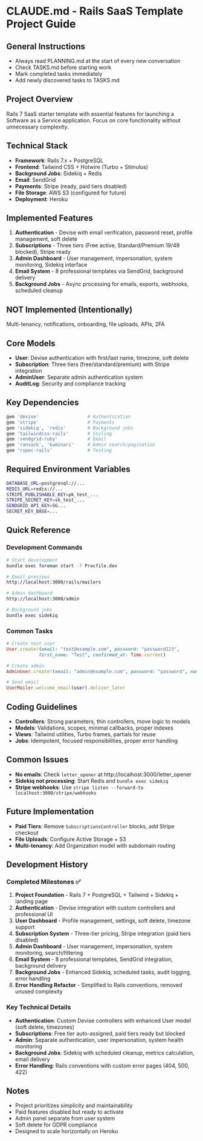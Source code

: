 # CLAUDE.md - Rails SaaS Template Project Guide

## General Instructions
- Always read PLANNING.md at the start of every new conversation
- Check TASKS.md before starting work
- Mark completed tasks immediately
- Add newly discovered tasks to TASKS.md

## Project Overview
Rails 7 SaaS starter template with essential features for launching a Software as a Service application. Focus on core functionality without unnecessary complexity.

## Technical Stack
- **Framework**: Rails 7.x + PostgreSQL
- **Frontend**: Tailwind CSS + Hotwire (Turbo + Stimulus)  
- **Background Jobs**: Sidekiq + Redis
- **Email**: SendGrid
- **Payments**: Stripe (ready, paid tiers disabled)
- **File Storage**: AWS S3 (configured for future)
- **Deployment**: Heroku

## Implemented Features
1. **Authentication** - Devise with email verification, password reset, profile management, soft delete
2. **Subscriptions** - Three tiers (Free active, Standard/Premium $19/$49 blocked), Stripe ready
3. **Admin Dashboard** - User management, impersonation, system monitoring, Sidekiq interface
4. **Email System** - 8 professional templates via SendGrid, background delivery
5. **Background Jobs** - Async processing for emails, exports, webhooks, scheduled cleanup

## NOT Implemented (Intentionally)
Multi-tenancy, notifications, onboarding, file uploads, APIs, 2FA

## Core Models
- **User**: Devise authentication with first/last name, timezone, soft delete
- **Subscription**: Three tiers (free/standard/premium) with Stripe integration
- **AdminUser**: Separate admin authentication system
- **AuditLog**: Security and compliance tracking

## Key Dependencies
```ruby
gem 'devise'                  # Authentication
gem 'stripe'                  # Payments
gem 'sidekiq', 'redis'        # Background jobs
gem 'tailwindcss-rails'       # Styling
gem 'sendgrid-ruby'           # Email
gem 'ransack', 'kaminari'     # Admin search/pagination
gem 'rspec-rails'             # Testing
```

## Required Environment Variables
```bash
DATABASE_URL=postgresql://...
REDIS_URL=redis://...
STRIPE_PUBLISHABLE_KEY=pk_test_...
STRIPE_SECRET_KEY=sk_test_...
SENDGRID_API_KEY=SG...
SECRET_KEY_BASE=...
```

## Quick Reference

### Development Commands
```bash
# Start development
bundle exec foreman start -f Procfile.dev

# Email previews
http://localhost:3000/rails/mailers

# Admin dashboard  
http://localhost:3000/admin

# Background jobs
bundle exec sidekiq
```

### Common Tasks
```ruby
# Create test user
User.create!(email: "test@example.com", password: "password123", 
            first_name: "Test", confirmed_at: Time.current)

# Create admin
AdminUser.create!(email: "admin@example.com", password: "password", name: "Admin")

# Send email
UserMailer.welcome_email(user).deliver_later
```

## Coding Guidelines
- **Controllers**: Strong parameters, thin controllers, move logic to models
- **Models**: Validations, scopes, minimal callbacks, proper indexes
- **Views**: Tailwind utilities, Turbo frames, partials for reuse
- **Jobs**: Idempotent, focused responsibilities, proper error handling

## Common Issues
- **No emails**: Check `letter_opener` at http://localhost:3000/letter_opener
- **Sidekiq not processing**: Start Redis and `bundle exec sidekiq`
- **Stripe webhooks**: Use `stripe listen --forward-to localhost:3000/stripe/webhooks`

## Future Implementation
- **Paid Tiers**: Remove `SubscriptionsController` blocks, add Stripe checkout
- **File Uploads**: Configure Active Storage + S3
- **Multi-tenancy**: Add Organization model with subdomain routing

## Development History

### Completed Milestones ✅
1. **Project Foundation** - Rails 7 + PostgreSQL + Tailwind + Sidekiq + landing page
2. **Authentication** - Devise integration with custom controllers and professional UI
3. **User Dashboard** - Profile management, settings, soft delete, timezone support
4. **Subscription System** - Three-tier pricing, Stripe integration (paid tiers disabled)
5. **Admin Dashboard** - User management, impersonation, system monitoring, search/filtering
6. **Email System** - 8 professional templates, SendGrid integration, background delivery
7. **Background Jobs** - Enhanced Sidekiq, scheduled tasks, audit logging, error handling
8. **Error Handling Refactor** - Simplified to Rails conventions, removed unused complexity

### Key Technical Details
- **Authentication**: Custom Devise controllers with enhanced User model (soft delete, timezones)
- **Subscriptions**: Free tier auto-assigned, paid tiers ready but blocked
- **Admin**: Separate authentication, user impersonation, system health monitoring
- **Background Jobs**: Sidekiq with scheduled cleanup, metrics calculation, email delivery
- **Error Handling**: Rails conventions with custom error pages (404, 500, 422)

## Notes
- Project prioritizes simplicity and maintainability
- Paid features disabled but ready to activate
- Admin panel separate from user system  
- Soft delete for GDPR compliance
- Designed to scale horizontally on Heroku